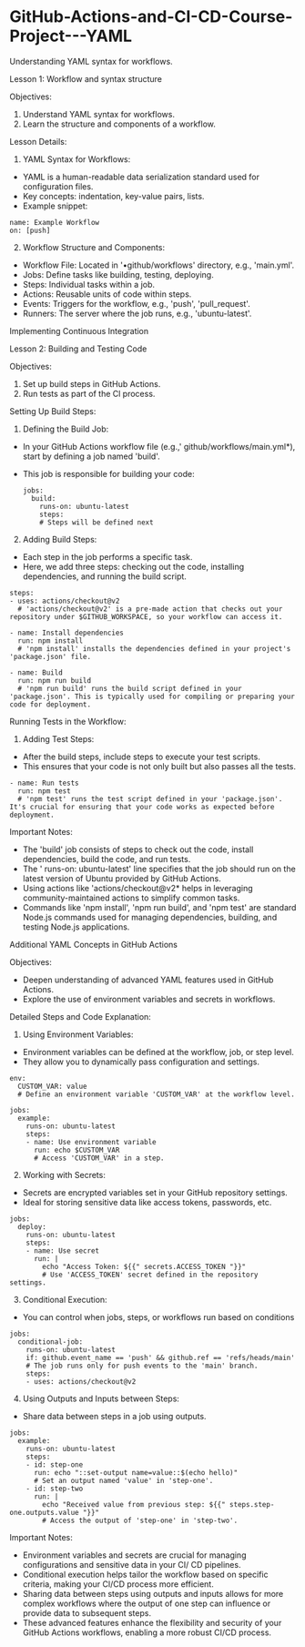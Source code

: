 # GitHub-Actions-and-CI-CD-Course-Project---YAML

Understanding YAML syntax for workflows.

Lesson 1: Workflow and syntax structure

Objectives:

1. ﻿﻿﻿Understand YAML syntax for workflows.
2. ﻿﻿﻿Learn the structure and components of a workflow.

Lesson Details:

1. YAML Syntax for Workflows:
   
- YAML is a human-readable data serialization standard used for configuration files.
- ﻿﻿Key concepts: indentation, key-value pairs, lists.
- Example snippet:

```
name: Example Workflow
on: [push]

```

2. Workflow Structure and Components:

- Workflow File: Located in '•github/workflows' directory, e.g., 'main.yml'.
- ﻿﻿Jobs: Define tasks like building, testing, deploying.
- ﻿﻿Steps: Individual tasks within a job.
- Actions: Reusable units of code within steps.
- ﻿﻿Events: Triggers for the workflow, e.g., 'push', 'pull_request'.
- ﻿﻿Runners: The server where the job runs, e.g., 'ubuntu-latest'.


Implementing Continuous Integration

Lesson 2: Building and Testing Code

Objectives:

1. Set up build steps in GitHub Actions.
2. Run tests as part of the Cl process.

   
Setting Up Build Steps:

1. Defining the Build Job:
   
- ﻿﻿In your GitHub Actions workflow file (e.g.,' github/workflows/main.yml*), start by defining a job named 'build'.
- This job is responsible for building your code:

  ```
  jobs:
    build:
      runs-on: ubuntu-latest
      steps:
      # Steps will be defined next
  
  ```

2. Adding Build Steps:
- Each step in the job performs a specific task.
- Here, we add three steps: checking out the code, installing dependencies, and running the build script.

```
steps:
- uses: actions/checkout@v2
  # 'actions/checkout@v2' is a pre-made action that checks out your repository under $GITHUB_WORKSPACE, so your workflow can access it.

- name: Install dependencies
  run: npm install
  # 'npm install' installs the dependencies defined in your project's 'package.json' file.

- name: Build
  run: npm run build
  # 'npm run build' runs the build script defined in your 'package.json'. This is typically used for compiling or preparing your code for deployment.

```

Running Tests in the Workflow:

1. Adding Test Steps:
   
- After the build steps, include steps to execute your test scripts.
- ﻿﻿This ensures that your code is not only built but also passes all the tests.

```
- name: Run tests
  run: npm test
  # 'npm test' runs the test script defined in your 'package.json'. It's crucial for ensuring that your code works as expected before deployment.

```
Important Notes:

- The 'build' job consists of steps to check out the code, install dependencies, build the code, and run tests.
- ﻿﻿The ' runs-on: ubuntu-latest' line specifies that the job should run on the latest version of Ubuntu provided by GitHub Actions.
- ﻿﻿Using actions like 'actions/checkout@v2* helps in leveraging community-maintained actions to simplify common tasks.
- ﻿﻿Commands like 'npm install', 'npm run build', and 'npm test' are standard Node.js commands used for managing dependencies, building, and testing Node.js applications.


Additional YAML Concepts in GitHub Actions

Objectives:
- Deepen understanding of advanced YAML features used in GitHub Actions.
- ﻿﻿Explore the use of environment variables and secrets in workflows.

Detailed Steps and Code Explanation:


1. Using Environment Variables:
   
- ﻿﻿Environment variables can be defined at the workflow, job, or step level.
- ﻿﻿They allow you to dynamically pass configuration and settings.

```
env:
  CUSTOM_VAR: value
  # Define an environment variable 'CUSTOM_VAR' at the workflow level.

jobs:
  example:
    runs-on: ubuntu-latest
    steps:
    - name: Use environment variable
      run: echo $CUSTOM_VAR
      # Access 'CUSTOM_VAR' in a step.
```

2. Working with Secrets:
   
- Secrets are encrypted variables set in your GitHub repository settings.
- ﻿﻿Ideal for storing sensitive data like access tokens, passwords, etc.

```
jobs:
  deploy:
    runs-on: ubuntu-latest
    steps:
    - name: Use secret
      run: |
        echo "Access Token: ${{" secrets.ACCESS_TOKEN "}}"
        # Use 'ACCESS_TOKEN' secret defined in the repository settings.
```

3. Conditional Execution:
   
- You can control when jobs, steps, or workflows run based on conditions

```
jobs:
  conditional-job:
    runs-on: ubuntu-latest
    if: github.event_name == 'push' && github.ref == 'refs/heads/main'
    # The job runs only for push events to the 'main' branch.
    steps:
    - uses: actions/checkout@v2
```

4. Using Outputs and Inputs between Steps:
   
- Share data between steps in a job using outputs.

```
jobs:
  example:
    runs-on: ubuntu-latest
    steps:
    - id: step-one
      run: echo "::set-output name=value::$(echo hello)"
      # Set an output named 'value' in 'step-one'.
    - id: step-two
      run: |
        echo "Received value from previous step: ${{" steps.step-one.outputs.value "}}"
        # Access the output of 'step-one' in 'step-two'.
```

Important Notes:
- Environment variables and secrets are crucial for managing configurations and sensitive data in your CI/ CD pipelines.
- ﻿﻿Conditional execution helps tailor the workflow based on specific criteria, making your Cl/CD process more efficient.
- ﻿﻿Sharing data between steps using outputs and inputs allows for more complex workflows where the output of one step can influence or provide data to subsequent steps.
- These advanced features enhance the flexibility and security of your GitHub Actions workflows, enabling a more robust CI/CD process.
